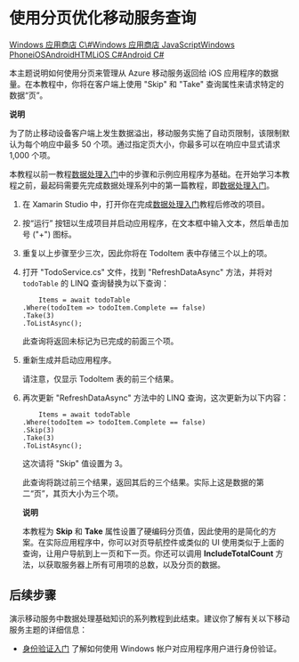 <properties linkid="" urlDisplayName="" pageTitle="Add paging to data (Xamarin iOS) | Mobile Dev Center" metaKeywords="" description="Learn how to use paging to manage the amount of data returned to your Xamarin iOS app from Mobile Services." metaCanonical="" services="" authors="" solutions="" manager="" editor="" title="Refine Mobile Services queries with paging" documentationCenter="Mobile" />
<tags ms.service=""
    ms.date="12/19/2014"
    wacn.date="04/11/2015"
    />

# 使用分页优化移动服务查询

<div class="dev-center-tutorial-selector sublanding"> 
	<a href="/develop/mobile/tutorials/add-paging-to-data-dotnet" title="Windows Store C#">Windows 应用商店 C\#</a><a href="/develop/mobile/tutorials/add-paging-to-data-js" title="Windows Store JavaScript">Windows 应用商店 JavaScript</a><a href="/develop/mobile/tutorials/add-paging-to-data-wp8" title="Windows Phone">Windows Phone</a><a href="/develop/mobile/tutorials/add-paging-to-data-ios" title="iOS">iOS</a><a href="/develop/mobile/tutorials/add-paging-to-data-android" title="Android">Android</a><a href="/develop/mobile/tutorials/add-paging-to-data-html" title="HTML">HTML</a><a href="/develop/mobile/tutorials/add-paging-to-data-xamarin-ios" title="Xamarin.iOS" class="current">iOS C#</a><a href="/develop/mobile/tutorials/add-paging-to-data-xamarin-android" title="Xamarin.Android">Android C#</a>
</div>

本主题说明如何使用分页来管理从 Azure 移动服务返回给 iOS 应用程序的数据量。在本教程中，你将在客户端上使用 "Skip" 和 "Take" 查询属性来请求特定的数据“页”。

<div class="dev-callout"><b>说明</b>

<p>为了防止移动设备客户端上发生数据溢出，移动服务实施了自动页限制，该限制默认为每个响应中最多 50 个项。通过指定页大小，你最多可以在响应中显式请求 1,000 个项。</p>
</div>

本教程以前一教程[数据处理入门][]中的步骤和示例应用程序为基础。在开始学习本教程之前，最起码需要先完成数据处理系列中的第一篇教程，即[数据处理入门][]。

1.  在 Xamarin Studio 中，打开你在完成[数据处理入门][]教程后修改的项目。

2.  按“运行” 按钮以生成项目并启动应用程序，在文本框中输入文本，然后单击加号 ("+") 图标。

3.  重复以上步骤至少三次，因此你将在 TodoItem 表中存储三个以上的项。

4.  打开 "TodoService.cs" 文件，找到 "RefreshDataAsync" 方法，并将对 `todoTable` 的 LINQ 查询替换为以下查询：

            Items = await todoTable
        .Where(todoItem => todoItem.Complete == false)
        .Take(3)
        .ToListAsync();

    此查询将返回未标记为已完成的前面三个项。

5.  重新生成并启动应用程序。

    请注意，仅显示 TodoItem 表的前三个结果。

6.  再次更新 "RefreshDataAsync" 方法中的 LINQ 查询，这次更新为以下内容：

            Items = await todoTable
        .Where(todoItem => todoItem.Complete == false)
        .Skip(3)
        .Take(3)
        .ToListAsync();

    这次请将 "Skip" 值设置为 3。

    此查询将跳过前三个结果，返回其后的三个结果。实际上这是数据的第二“页”，其页大小为三个项。

    <div class="dev-callout"><b>说明</b>

    <p>本教程为 <b>Skip</b> 和 <b>Take</b> 属性设置了硬编码分页值，因此使用的是简化的方案。在实际应用程序中，你可以对页导航控件或类似的 UI 使用类似于上面的查询，让用户导航到上一页和下一页。你还可以调用 <b>IncludeTotalCount</b> 方法，以获取服务器上所有可用项的总数，以及分页的数据。</p>
	</div>

<a name="next-steps"> </a>
## 后续步骤

演示移动服务中数据处理基础知识的系列教程到此结束。建议你了解有关以下移动服务主题的详细信息：

-   [身份验证入门][]
    了解如何使用 Windows 帐户对应用程序用户进行身份验证。

  [Windows 应用商店 C\#]: /develop/mobile/tutorials/add-paging-to-data-dotnet "Windows 应用商店 C#"
  [Windows 应用商店 JavaScript]: /develop/mobile/tutorials/add-paging-to-data-js "Windows 应用商店 JavaScript"
  [Windows Phone]: /develop/mobile/tutorials/add-paging-to-data-wp8 "Windows Phone"
  [iOS]: /develop/mobile/tutorials/add-paging-to-data-ios "iOS"
  [Android]: /develop/mobile/tutorials/add-paging-to-data-android "Android"
  [HTML]: /develop/mobile/tutorials/add-paging-to-data-html "HTML"
  [iOS C\#]: /develop/mobile/tutorials/add-paging-to-data-xamarin-ios "Xamarin.iOS"
  [Android C\#]: /develop/mobile/tutorials/add-paging-to-data-xamarin-android "Xamarin.Android"
  [数据处理入门]: /develop/mobile/tutorials/get-started-with-data-xamarin-ios
  [身份验证入门]: /develop/mobile/tutorials/get-started-with-users-xamarin-ios

